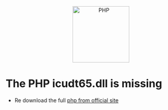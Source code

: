 <div align="center">
    <a href="https://php.net">
        <img
            alt="PHP"
            src="https://www.php.net/images/logos/new-php-logo.svg"
            width="150">
    </a>
</div>

# The PHP icudt65.dll is missing
- Re download the full <a href="https://windows.php.net/download#php-7.4-ts-vc15-x86">php from official site</a>
